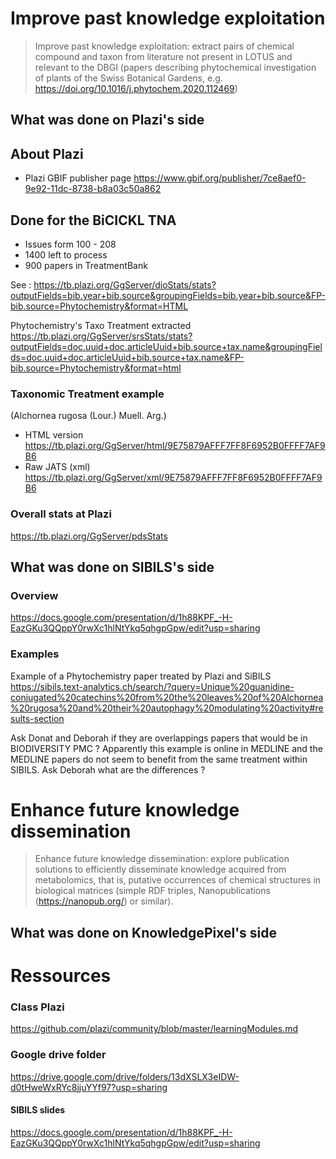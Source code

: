 

# Improve past knowledge exploitation  

> Improve past knowledge exploitation: extract pairs of chemical compound and taxon from literature not present in LOTUS and relevant to the DBGI (papers describing phytochemical investigation of plants of the Swiss Botanical Gardens, e.g. https://doi.org/10.1016/j.phytochem.2020.112469)  


## What was done on Plazi's side 

## About Plazi

- Plazi GBIF publisher page https://www.gbif.org/publisher/7ce8aef0-9e92-11dc-8738-b8a03c50a862

## Done for the BiCICKL TNA

- Issues form 100 - 208
- 1400 left to process
- 900 papers in TreatmentBank

See : https://tb.plazi.org/GgServer/dioStats/stats?outputFields=bib.year+bib.source&groupingFields=bib.year+bib.source&FP-bib.source=Phytochemistry&format=HTML

Phytochemistry's Taxo Treatment extracted https://tb.plazi.org/GgServer/srsStats/stats?outputFields=doc.uuid+doc.articleUuid+bib.source+tax.name&groupingFields=doc.uuid+doc.articleUuid+bib.source+tax.name&FP-bib.source=Phytochemistry&format=html

### Taxonomic Treatment example 
(Alchornea rugosa (Lour.) Muell. Arg.)

- HTML version https://tb.plazi.org/GgServer/html/9E75879AFFF7FF8F6952B0FFFF7AF9B6
- Raw JATS (xml) https://tb.plazi.org/GgServer/xml/9E75879AFFF7FF8F6952B0FFFF7AF9B6


### Overall stats at Plazi 
https://tb.plazi.org/GgServer/pdsStats



## What was done on SIBILS's side 

### Overview

https://docs.google.com/presentation/d/1h88KPF_-H-EazGKu3QQppY0rwXc1hlNtYkq5qhgpGpw/edit?usp=sharing

### Examples

Example of a Phytochemistry paper treated by Plazi and SiBILS 
https://sibils.text-analytics.ch/search/?query=Unique%20guanidine-conjugated%20catechins%20from%20the%20leaves%20of%20Alchornea%20rugosa%20and%20their%20autophagy%20modulating%20activity#results-section

Ask Donat and Deborah if they are overlappings papers that would be in BIODIVERSITY PMC ?
Apparently this example is online in MEDLINE and the MEDLINE papers do not seem to benefit from the same treatment within SIBILS. Ask Deborah what are the differences ?



# Enhance future knowledge dissemination

> Enhance future knowledge dissemination: explore publication solutions to efficiently disseminate knowledge acquired from metabolomics, that is, putative occurrences of chemical structures in biological matrices (simple RDF triples, Nanopublications (https://nanopub.org/) or similar).

## What was done on KnowledgePixel's side 



# Ressources

### Class Plazi 

https://github.com/plazi/community/blob/master/learningModules.md


### Google drive folder

https://drive.google.com/drive/folders/13dXSLX3eIDW-d0tHweWxRYc8jjuYYf97?usp=sharing

#### SIBILS slides

https://docs.google.com/presentation/d/1h88KPF_-H-EazGKu3QQppY0rwXc1hlNtYkq5qhgpGpw/edit?usp=sharing

